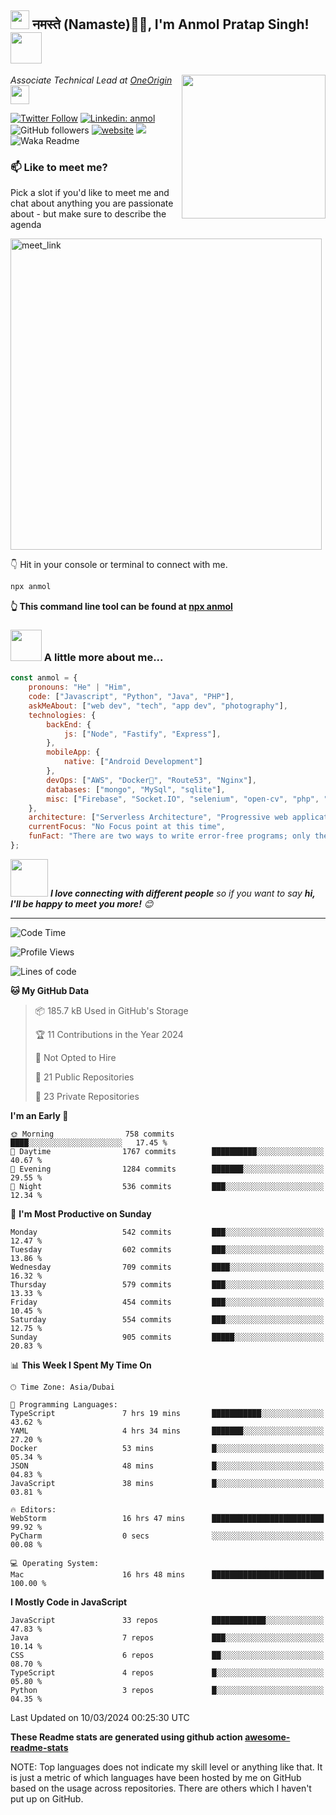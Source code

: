 <h2><img src="https://emojis.slackmojis.com/emojis/images/1531849430/4246/blob-sunglasses.gif?1531849430" width="30"/> नमस्ते (Namaste)🙏🏻, I'm Anmol Pratap Singh! <img src="https://media.giphy.com/media/12oufCB0MyZ1Go/giphy.gif" width="50"></h2>
<img align='right' src="https://media.giphy.com/media/M9gbBd9nbDrOTu1Mqx/giphy.gif" width="230">
<p><em>Associate Technical Lead at <a href="https://www.oneorigin.us/">OneOrigin
</a><img src="https://media.giphy.com/media/WUlplcMpOCEmTGBtBW/giphy.gif" width="30"> 
</em></p>

[![Twitter Follow](https://img.shields.io/twitter/follow/misteranmol?label=Follow)](https://twitter.com/intent/follow?screen_name=misteranmol)
[![Linkedin: anmol](https://img.shields.io/badge/-anmol-blue?style=flat-square&logo=Linkedin&logoColor=white&link=https://www.linkedin.com/in/anmol-p-singh/)](https://www.linkedin.com/in/anmol098/)
![GitHub followers](https://img.shields.io/github/followers/anmol098?label=Follow&style=social)
[![website](https://img.shields.io/badge/Website-46a2f1.svg?&style=flat-square&logo=Google-Chrome&logoColor=white&link=https://anmolsingh.me/)](https://anmolsingh.me/)
![](https://visitor-badge.glitch.me/badge?page_id=anmol098.anmol098)
![Waka Readme](https://github.com/anmol098/anmol098/workflows/Waka%20Readme/badge.svg)

### 📫 Like to meet me?

Pick a slot if you'd like to meet me and chat about anything you are passionate about - but make sure to describe the agenda

<a href="https://calendly.com/anmol098/30min" target="_blank"><img width="498" alt="meet_link" src="https://user-images.githubusercontent.com/15426564/144297439-f530f383-e73e-41e0-9914-a9b7d3f432e5.png"></a>

👇 Hit in your console or terminal to connect with me.

```bash
npx anmol
```
**👆 This command line tool can be found at [npx anmol](https://github.com/anmol098/npx_card)**

### <img src="https://media.giphy.com/media/VgCDAzcKvsR6OM0uWg/giphy.gif" width="50"> A little more about me...  

```javascript
const anmol = {
    pronouns: "He" | "Him",
    code: ["Javascript", "Python", "Java", "PHP"],
    askMeAbout: ["web dev", "tech", "app dev", "photography"],
    technologies: {
        backEnd: {
            js: ["Node", "Fastify", "Express"],
        },
        mobileApp: {
            native: ["Android Development"]
        },
        devOps: ["AWS", "Docker🐳", "Route53", "Nginx"],
        databases: ["mongo", "MySql", "sqlite"],
        misc: ["Firebase", "Socket.IO", "selenium", "open-cv", "php", "SuiteApp"]
    },
    architecture: ["Serverless Architecture", "Progressive web applications", "Single page applications"],
    currentFocus: "No Focus point at this time",
    funFact: "There are two ways to write error-free programs; only the third one works"
};
```

<img src="https://media.giphy.com/media/LnQjpWaON8nhr21vNW/giphy.gif" width="60"> <em><b>I love connecting with different people</b> so if you want to say <b>hi, I'll be happy to meet you more!</b> 😊</em>

---
<!--START_SECTION:waka-->
![Code Time](http://img.shields.io/badge/Code%20Time-2%2C631%20hrs%2056%20mins-blue)

![Profile Views](http://img.shields.io/badge/Profile%20Views-1712-blue)

![Lines of code](https://img.shields.io/badge/From%20Hello%20World%20I%27ve%20Written-4.0%20million%20lines%20of%20code-blue)

**🐱 My GitHub Data** 

> 📦 185.7 kB Used in GitHub's Storage 
 > 
> 🏆 11 Contributions in the Year 2024
 > 
> 🚫 Not Opted to Hire
 > 
> 📜 21 Public Repositories 
 > 
> 🔑 23 Private Repositories 
 > 
**I'm an Early 🐤** 

```text
🌞 Morning                758 commits         ████░░░░░░░░░░░░░░░░░░░░░   17.45 % 
🌆 Daytime                1767 commits        ██████████░░░░░░░░░░░░░░░   40.67 % 
🌃 Evening                1284 commits        ███████░░░░░░░░░░░░░░░░░░   29.55 % 
🌙 Night                  536 commits         ███░░░░░░░░░░░░░░░░░░░░░░   12.34 % 
```
📅 **I'm Most Productive on Sunday** 

```text
Monday                   542 commits         ███░░░░░░░░░░░░░░░░░░░░░░   12.47 % 
Tuesday                  602 commits         ███░░░░░░░░░░░░░░░░░░░░░░   13.86 % 
Wednesday                709 commits         ████░░░░░░░░░░░░░░░░░░░░░   16.32 % 
Thursday                 579 commits         ███░░░░░░░░░░░░░░░░░░░░░░   13.33 % 
Friday                   454 commits         ███░░░░░░░░░░░░░░░░░░░░░░   10.45 % 
Saturday                 554 commits         ███░░░░░░░░░░░░░░░░░░░░░░   12.75 % 
Sunday                   905 commits         █████░░░░░░░░░░░░░░░░░░░░   20.83 % 
```


📊 **This Week I Spent My Time On** 

```text
🕑︎ Time Zone: Asia/Dubai

💬 Programming Languages: 
TypeScript               7 hrs 19 mins       ███████████░░░░░░░░░░░░░░   43.62 % 
YAML                     4 hrs 34 mins       ███████░░░░░░░░░░░░░░░░░░   27.20 % 
Docker                   53 mins             █░░░░░░░░░░░░░░░░░░░░░░░░   05.34 % 
JSON                     48 mins             █░░░░░░░░░░░░░░░░░░░░░░░░   04.83 % 
JavaScript               38 mins             █░░░░░░░░░░░░░░░░░░░░░░░░   03.81 % 

🔥 Editors: 
WebStorm                 16 hrs 47 mins      █████████████████████████   99.92 % 
PyCharm                  0 secs              ░░░░░░░░░░░░░░░░░░░░░░░░░   00.08 % 

💻 Operating System: 
Mac                      16 hrs 48 mins      █████████████████████████   100.00 % 
```

**I Mostly Code in JavaScript** 

```text
JavaScript               33 repos            ████████████░░░░░░░░░░░░░   47.83 % 
Java                     7 repos             ███░░░░░░░░░░░░░░░░░░░░░░   10.14 % 
CSS                      6 repos             ██░░░░░░░░░░░░░░░░░░░░░░░   08.70 % 
TypeScript               4 repos             █░░░░░░░░░░░░░░░░░░░░░░░░   05.80 % 
Python                   3 repos             █░░░░░░░░░░░░░░░░░░░░░░░░   04.35 % 
```




 Last Updated on 10/03/2024 00:25:30 UTC
<!--END_SECTION:waka-->

**These Readme stats are generated using github action [awesome-readme-stats](https://github.com/anmol098/waka-readme-stats)**

NOTE: Top languages does not indicate my skill level or anything like that. It is just a metric of which languages have been hosted by me on GitHub based on the usage across repositories. There are others which I haven't put up on GitHub.
